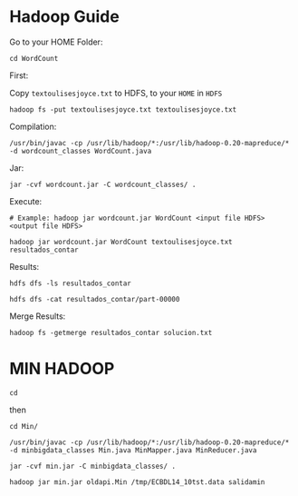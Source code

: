 # Hadoop Guide

Go to your HOME Folder:

```
cd WordCount
```

First: 

Copy ```textoulisesjoyce.txt``` to HDFS, to your ```HOME``` in ```HDFS```

```
hadoop fs -put textoulisesjoyce.txt textoulisesjoyce.txt
```

Compilation:

```
/usr/bin/javac -cp /usr/lib/hadoop/*:/usr/lib/hadoop-0.20-mapreduce/* -d wordcount_classes WordCount.java
```
Jar:
```
jar -cvf wordcount.jar -C wordcount_classes/ .
```
Execute:

```
# Example: hadoop jar wordcount.jar WordCount <input file HDFS> <output file HDFS>
```

```
hadoop jar wordcount.jar WordCount textoulisesjoyce.txt resultados_contar
```

Results:

```
hdfs dfs -ls resultados_contar
```

```
hdfs dfs -cat resultados_contar/part-00000
```

Merge Results:

```
hadoop fs -getmerge resultados_contar solucion.txt
```

# MIN HADOOP

```
cd 
```

then 

```
cd Min/
```

```
/usr/bin/javac -cp /usr/lib/hadoop/*:/usr/lib/hadoop-0.20-mapreduce/* -d minbigdata_classes Min.java MinMapper.java MinReducer.java 
```

```
jar -cvf min.jar -C minbigdata_classes/ .
```

```
hadoop jar min.jar oldapi.Min /tmp/ECBDL14_10tst.data salidamin
```





